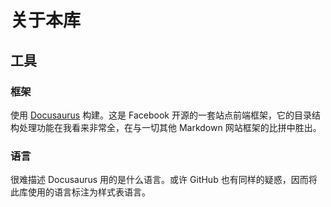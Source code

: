 # 关于本库

## 工具

### 框架

使用 [Docusaurus](https://docusaurus.io/zh-CN/) 构建。这是 Facebook 开源的一套站点前端框架，它的目录结构处理功能在我看来非常全，在与一切其他 Markdown 网站框架的比拼中胜出。

### 语言

很难描述 Docusaurus 用的是什么语言。或许 GitHub 也有同样的疑惑，因而将此库使用的语言标注为样式表语言。
